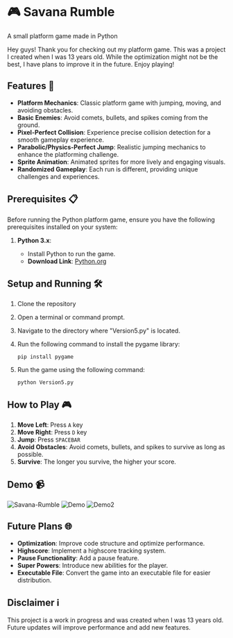 # 🎮 Savana Rumble
A small platform game made in Python

Hey guys! Thank you for checking out my platform game. This was a project I created when I was 13 years old. While the optimization might not be the best, I have plans to improve it in the future. Enjoy playing!

## Features 🌟
- **Platform Mechanics**: Classic platform game with jumping, moving, and avoiding obstacles.
- **Basic Enemies**: Avoid comets, bullets, and spikes coming from the ground.
- **Pixel-Perfect Collision**: Experience precise collision detection for a smooth gameplay experience.
- **Parabolic/Physics-Perfect Jump**: Realistic jumping mechanics to enhance the platforming challenge.
- **Sprite Animation**: Animated sprites for more lively and engaging visuals.
- **Randomized Gameplay**: Each run is different, providing unique challenges and experiences.

## Prerequisites 📋
Before running the Python platform game, ensure you have the following prerequisites installed on your system:
1. **Python 3.x**:
   
   - Install Python to run the game.
   - **Download Link**: [Python.org](https://www.python.org/downloads/)
   
## Setup and Running 🛠️
1. Clone the repository
3. Open a terminal or command prompt.
4. Navigate to the directory where "Version5.py" is located.
5. Run the following command to install the pygame library:
  
     ```
     pip install pygame
     ```
6. Run the game using the following command:
   
    ```
    python Version5.py
    ```

## How to Play 🎮
1. **Move Left**: Press `A` key
2. **Move Right**: Press `D` key
3. **Jump**: Press `SPACEBAR`
4. **Avoid Obstacles**: Avoid comets, bullets, and spikes to survive as long as possible.
5. **Survive**: The longer you survive, the higher your score.

## Demo 📹
![Savana-Rumble](https://github.com/DavidHlavacek/PythonPlatformGame/assets/73235575/331f24ed-970b-4f0f-8c2f-5a898c8e5abf)
![Demo](https://github.com/DavidHlavacek/PythonPlatformGame/assets/73235575/fb545c1b-ccdc-44b4-8501-1eff5b814c91)
![Demo2](https://github.com/DavidHlavacek/PythonPlatformGame/assets/73235575/74e8f075-1158-4db7-bbe2-fbedc00e1c57)


## Future Plans 🌐
- **Optimization**: Improve code structure and optimize performance.
- **Highscore**: Implement a highscore tracking system.
- **Pause Functionality**: Add a pause feature.
- **Super Powers**: Introduce new abilities for the player.
- **Executable File**: Convert the game into an executable file for easier distribution.

## Disclaimer ℹ️
This project is a work in progress and was created when I was 13 years old. Future updates will improve performance and add new features.
